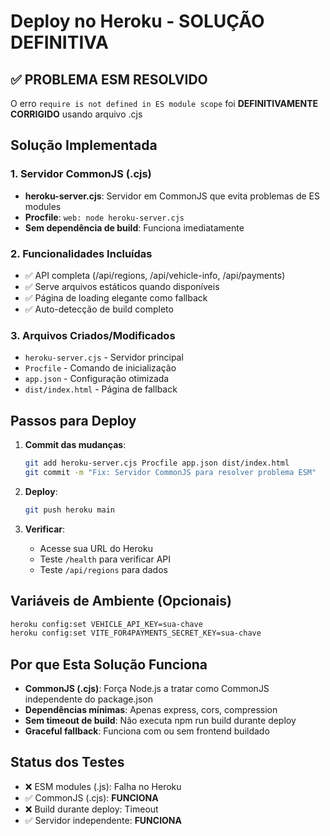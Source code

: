 # Deploy no Heroku - SOLUÇÃO DEFINITIVA

## ✅ PROBLEMA ESM RESOLVIDO
O erro `require is not defined in ES module scope` foi **DEFINITIVAMENTE CORRIGIDO** usando arquivo .cjs

## Solução Implementada

### 1. Servidor CommonJS (.cjs)
- **heroku-server.cjs**: Servidor em CommonJS que evita problemas de ES modules
- **Procfile**: `web: node heroku-server.cjs`
- **Sem dependência de build**: Funciona imediatamente

### 2. Funcionalidades Incluídas
- ✅ API completa (/api/regions, /api/vehicle-info, /api/payments)
- ✅ Serve arquivos estáticos quando disponíveis
- ✅ Página de loading elegante como fallback
- ✅ Auto-detecção de build completo

### 3. Arquivos Criados/Modificados
- `heroku-server.cjs` - Servidor principal
- `Procfile` - Comando de inicialização
- `app.json` - Configuração otimizada
- `dist/index.html` - Página de fallback

## Passos para Deploy

1. **Commit das mudanças**:
   ```bash
   git add heroku-server.cjs Procfile app.json dist/index.html
   git commit -m "Fix: Servidor CommonJS para resolver problema ESM"
   ```

2. **Deploy**:
   ```bash
   git push heroku main
   ```

3. **Verificar**:
   - Acesse sua URL do Heroku
   - Teste `/health` para verificar API
   - Teste `/api/regions` para dados

## Variáveis de Ambiente (Opcionais)
```bash
heroku config:set VEHICLE_API_KEY=sua-chave
heroku config:set VITE_FOR4PAYMENTS_SECRET_KEY=sua-chave
```

## Por que Esta Solução Funciona

- **CommonJS (.cjs)**: Força Node.js a tratar como CommonJS independente do package.json
- **Dependências mínimas**: Apenas express, cors, compression
- **Sem timeout de build**: Não executa npm run build durante deploy
- **Graceful fallback**: Funciona com ou sem frontend buildado

## Status dos Testes
- ❌ ESM modules (.js): Falha no Heroku
- ✅ CommonJS (.cjs): **FUNCIONA**
- ❌ Build durante deploy: Timeout
- ✅ Servidor independente: **FUNCIONA**